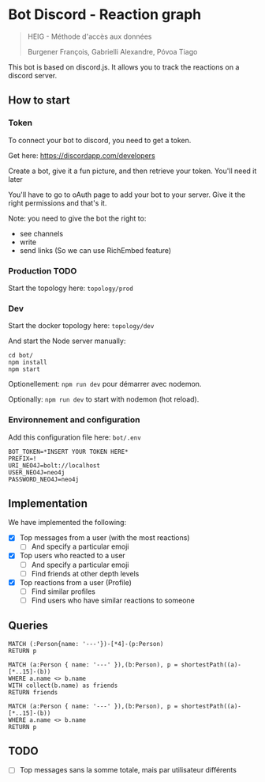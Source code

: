 # Bot Discord - Reaction graph

> HEIG - Méthode d'accès aux données
>
> Burgener François, Gabrielli Alexandre, Póvoa Tiago



This bot is based on discord.js. It allows you to track the reactions on a discord server.

## How to start

### Token

To connect your bot to discord, you need to get a token.

Get here: https://discordapp.com/developers

Create a bot, give it a fun picture, and then retrieve your token. You'll need it later

You'll have to go to oAuth page to add your bot to your server. Give it the right permissions and that's it.

Note: you need to give the bot the right to:

* see channels
* write
* send links (So we can use RichEmbed feature)

### Production TODO

Start the topology here: `topology/prod`

### Dev

Start the docker topology here: `topology/dev`

And start the Node server manually:

```
cd bot/
npm install
npm start 
```

Optionellement: `npm run dev` pour démarrer avec nodemon.

Optionally: `npm run dev` to start with nodemon (hot reload).

### Environnement and configuration

Add this configuration file here: `bot/.env`

```
BOT_TOKEN=*INSERT YOUR TOKEN HERE*
PREFIX=!
URI_NEO4J=bolt://localhost
USER_NEO4J=neo4j
PASSWORD_NEO4J=neo4j
```

## Implementation

We have implemented the following:

- [x] Top messages from a user (with the most reactions)
  - [ ] And specify a particular emoji
- [x] Top users who reacted to a user
  - [ ] And specify a particular emoji
  - [ ] Find friends at other depth levels
- [x] Top reactions from a user (Profile)
  - [ ] Find similar profiles
  - [ ] Find users who have similar reactions to someone

## Queries

```
MATCH (:Person{name: '---'})-[*4]-(p:Person)
RETURN p
```

```
MATCH (a:Person { name: '---' }),(b:Person), p = shortestPath((a)-[*..15]-(b))
WHERE a.name <> b.name
WITH collect(b.name) as friends
RETURN friends
```

```
MATCH (a:Person { name: '---' }),(b:Person), p = shortestPath((a)-[*..15]-(b))
WHERE a.name <> b.name
RETURN p
```

## TODO

- [ ] Top messages sans la somme totale, mais par utilisateur différents